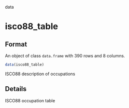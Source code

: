 data

# isco88_table

## Format

An object of class `data.frame` with 390 rows and 8 columns.

```r
data(isco88_table)
```

ISCO88 description of occupations

## Details

ISCO88 occupation table
